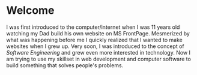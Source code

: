 Welcome
=======

I was first introduced to the computer/internet when I was 11 years old watching my Dad build his own website on MS FrontPage. Mesmerized by what was happening before me I quickly realized that I wanted to make websites when I grew up. Very soon, I was introduced to the concept of *Software Engineering* and grew even more interested in technology. Now I am trying to use my skillset in web development and computer software to build something that solves people's problems.